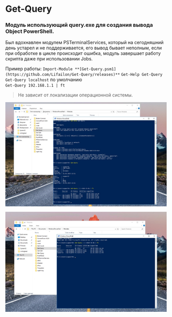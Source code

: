 # Get-Query
### Модуль использующий query.exe для создания вывода Object PowerShell.
Был вдохнавлен модулем PSTerminalServices, который на сегодняшний день устарел и не поддерживается, его вывод бывает неполным, если при обработке в цикле происходит ошибка, модуль завершает работу скрипта даже при использовании Jobs.

Пример работы:
`Import-Module **[Get-Query.psm1](https://github.com/Lifailon/Get-Query/releases)**`
`Get-Help Get-Query` \
`Get-Query localhost` по умолчанию \
`Get-Query 192.168.1.1 | ft`

> Не зависит от локализации операционной системы.

![Image alt](https://github.com/Lifailon/Get-Query/blob/rsa/Screen/Get-Query-RU.jpg)

![Image alt](https://github.com/Lifailon/Get-Query/blob/rsa/Screen/Get-Query-EN.jpg)
